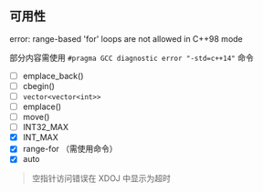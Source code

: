 ## 可用性

error: range-based 'for' loops are not allowed in C++98 mode

部分内容需使用 `#pragma GCC diagnostic error "-std=c++14"` 命令

- [ ] emplace_back()
- [ ] cbegin()
- [ ] `vector<vector<int>>`
- [ ] emplace()
- [ ] move()
- [ ] INT32_MAX
- [x] INT_MAX
- [x] range-for （需使用命令）
- [x] auto

> 空指针访问错误在 XDOJ 中显示为超时